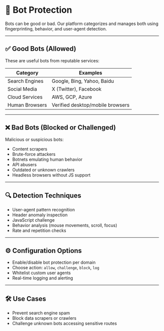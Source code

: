 # 🤖 Bot Protection

Bots can be good or bad. Our platform categorizes and manages both using fingerprinting, behavior, and user-agent detection.

---

## ✅ Good Bots (Allowed)

These are useful bots from reputable services:

| Category       | Examples                           |
|----------------|------------------------------------|
| Search Engines | Google, Bing, Yahoo, Baidu         |
| Social Media   | X (Twitter), Facebook              |
| Cloud Services | AWS, GCP, Azure                    |
| Human Browsers | Verified desktop/mobile browsers   |

---

## ❌ Bad Bots (Blocked or Challenged)

Malicious or suspicious bots:

- Content scrapers
- Brute-force attackers
- Botnets emulating human behavior
- API abusers
- Outdated or unknown crawlers
- Headless browsers without JS support

---

## 🔍 Detection Techniques

- User-agent pattern recognition
- Header anomaly inspection
- JavaScript challenge
- Behavior analysis (mouse movements, scroll, focus)
- Rate and repetition checks

---

## ⚙️ Configuration Options

- Enable/disable bot protection per domain
- Choose action: `allow`, `challenge`, `block`, `log`
- Whitelist custom user agents
- Real-time logging and alerting

---

## 🛠 Use Cases

- Prevent search engine spam
- Block data scrapers or crawlers
- Challenge unknown bots accessing sensitive routes
